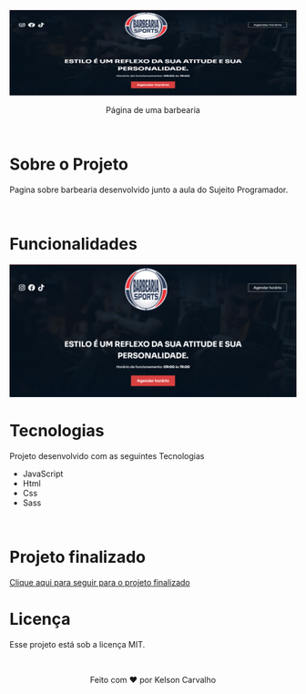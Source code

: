 <p align="center">
  <img src=".github/preview.png" width="100%" height="150">  
</p>

<p align="center">
  Página de uma barbearia 
</p>

<br>
<h1>Sobre o Projeto</h1>
<p>Pagina sobre barbearia desenvolvido junto a aula do Sujeito Programador. </p>

<br>

<h1>Funcionalidades</h1>

<img src=".github/preview.png">

<br>

<h1>Tecnologias</h1>
<p>Projeto desenvolvido com as seguintes Tecnologias</p>

<ul>
    <li>JavaScript</li>
    <li>Html</li>
    <li>Css</li>  
    <li>Sass</li>    
</ul>

<br>

<h1>Projeto finalizado</h1>
<p><a href="https://kelson-carvalho.github.io/Barbearia-Sport/" target="_blank">Clique aqui para seguir para o projeto finalizado</a></p>

<h1>Licença</h1>
<p>Esse projeto está sob a licença MIT.</p>


<br>
<p align="center">Feito com ❤️ por Kelson Carvalho</p>
